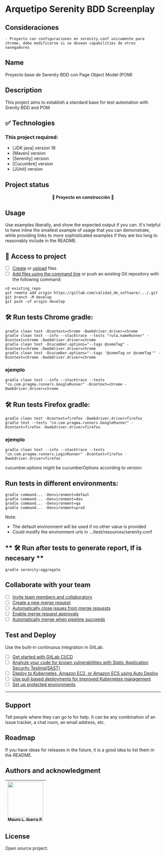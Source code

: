# Arquetipo Serenity BDD Screenplay

## Consideraciones
    - Proyecto con configuraciones en serenity.conf unicamente para chrome, debe modificarse si se desean capabilities de otros navegadores

## Name
Proyecto base de Serenity BDD con Page Object Model (POM)

## Description
This project aims to establish a standard base for test automation with Srenity BDD and POM


## ✅ Technologies
### This project required:
- [JDK java] version 16
- [Maven] version
- [Serenity] version
- [Cucumbre] version
- [JUnit] version

## Project status
<h4 align="center"> 🚧 Proyecto en construcción 🚧 </h4> 

## Usage
Use examples liberally, and show the expected output if you can. It's helpful to have inline the smallest example of usage that you can demonstrate, while providing links to more sophisticated examples if they are too long to reasonably include in the README.

## 📁 Access to project

- [ ] [Create](https://docs.gitlab.com/ee/user/project/repository/web_editor.html#create-a-file) or [upload](https://docs.gitlab.com/ee/user/project/repository/web_editor.html#upload-a-file) files
- [ ] [Add files using the command line](https://docs.gitlab.com/ee/gitlab-basics/add-file.html#add-a-file-using-the-command-line) or push an existing Git repository with the following command:

```
cd existing_repo
git remote add origin https://gitlab.com/calidad_de_software/.../.git
git branch -M develop
git push -uf origin develop
```
##  🛠️ Run tests Chrome gradle:
```
gradle clean test -Dcontext=chrome -Dwebdriver.driver=chrome
gradle clean test --info --stacktrace --tests "ruta.nameRunner" -Dcontext=chrome -Dwebdriver.driver=chrome
gradle clean test -Dcucumber.options="--tags @someTag" -Dcontext=chrome -Dwebdriver.driver=chrome
gradle clean test -Dcucumber.options="--tags '@someTag or @someTag'" -Dcontext=chrome -Dwebdriver.driver=chrome
```
### ejemplo
```
gradle clean test --info --stacktrace --tests "co.com.pragma.runners.GoogleRunner" -Dcontext=chrome -Dwebdriver.driver=chrome
```

##  🛠️ Run tests Firefox gradle:
```
gradle clean test -Dcontext=firefox -Dwebdriver.driver=firefox
gradle test --tests "co.com.pragma.runners.GoogleRunner" -Dcontext=firefox -Dwebdriver.driver=firefox
```
### ejemplo
```
gradle clean test --info --stacktrace --tests "co.com.pragma.runners.LoginRunner" -Dcontext=firefox -Dwebdriver.driver=firefox
```

cucumber.options might be cucumberOptions according to version

## **Run tests in different environments:**
```
gradle command... -Denvironment=defaul
gradle command... -Denvironment=dev
gradle command... -Denvironment=qa
gradle command... -Denvironment=prod
```
Note: 
- The default environment will be used if no other value is provided
- Could modify the environment urls in .../test/resources/serenity.conf

## ** 🛠️ Run after tests to generate report, If is necesary **
```
gradle serenity:aggregate
```

## Collaborate with your team

- [ ] [Invite team members and collaborators](https://docs.gitlab.com/ee/user/project/members/)
- [ ] [Create a new merge request](https://docs.gitlab.com/ee/user/project/merge_requests/creating_merge_requests.html)
- [ ] [Automatically close issues from merge requests](https://docs.gitlab.com/ee/user/project/issues/managing_issues.html#closing-issues-automatically)
- [ ] [Enable merge request approvals](https://docs.gitlab.com/ee/user/project/merge_requests/approvals/)
- [ ] [Automatically merge when pipeline succeeds](https://docs.gitlab.com/ee/user/project/merge_requests/merge_when_pipeline_succeeds.html)

## Test and Deploy

Use the built-in continuous integration in GitLab.

- [ ] [Get started with GitLab CI/CD](https://docs.gitlab.com/ee/ci/quick_start/index.html)
- [ ] [Analyze your code for known vulnerabilities with Static Application Security Testing(SAST)](https://docs.gitlab.com/ee/user/application_security/sast/)
- [ ] [Deploy to Kubernetes, Amazon EC2, or Amazon ECS using Auto Deploy](https://docs.gitlab.com/ee/topics/autodevops/requirements.html)
- [ ] [Use pull-based deployments for improved Kubernetes management](https://docs.gitlab.com/ee/user/clusters/agent/)
- [ ] [Set up protected environments](https://docs.gitlab.com/ee/ci/environments/protected_environments.html)

***

## Support
Tell people where they can go to for help. It can be any combination of an issue tracker, a chat room, an email address, etc.

## Roadmap
If you have ideas for releases in the future, it is a good idea to list them in the README.

## Authors and acknowledgment

| [<img src="https://gitlab.com/uploads/-/system/user/avatar/13437423/avatar.png?width=400" width=115><br><sub>Mauro L. Ibarra P.</sub>](https://gitlab.com/mauro.ibarrap) <br/> | 
|:------------------------------------------------------------------------------------------------------------------------------------------------------------------------------:|

## License
Open source project.

